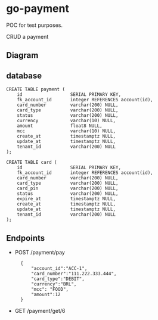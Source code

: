 # go-payment

POC for test purposes.

CRUD a payment

## Diagram

## database

    CREATE TABLE payment (
        id                  SERIAL PRIMARY KEY,
        fk_account_id       integer REFERENCES account(id),
        card_number         varchar(200) NULL,
        card_type           varchar(200) NULL,
        status              varchar(200) NULL,
        currency            varchar(10) NULL,   
        amount              float8 NULL,
        mcc                 varchar(10) NULL,
        create_at           timestamptz NULL,
        update_at           timestamptz NULL,
        tenant_id           varchar(200) NULL
    );

    CREATE TABLE card (
        id                  SERIAL PRIMARY KEY,
        fk_account_id       integer REFERENCES account(id),
        card_number         varchar(200) NULL,
        card_type           varchar(200) NULL,
        card_pin            varchar(200) NULL,
        status              varchar(200) NULL,
        expire_at           timestamptz NULL,
        create_at           timestamptz NULL,
        update_at           timestamptz NULL,
        tenant_id           varchar(200) NULL
    );

## Endpoints

+ POST /payment/pay

        {
            "account_id":"ACC-1",
            "card_number":"111.222.333.444",
            "card_type":"DEBIT",
            "currency":"BRL",
            "mcc": "FOOD",
            "amount":12
        }
        
+ GET  /payment/get/6
